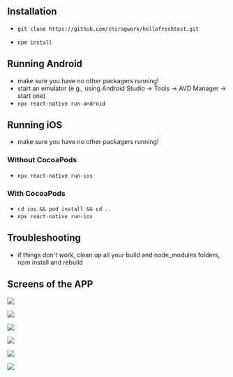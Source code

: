 
## Installation

* `git clone https://github.com/chiragwork/hellofreshtest.git`

* `npm install`

## Running Android

* make sure you have no other packagers running!
* start an emulator (e.g., using Android Studio -> Tools -> AVD Manager -> start one)
* `npx react-native run-android`

## Running iOS

* make sure you have no other packagers running!

### Without CocoaPods

* `npx react-native run-ios`

### With CocoaPods

* `cd ios && pod install && cd ..`
* `npx react-native run-ios`

## Troubleshooting

* if things don't work, clean up all your build and node_modules folders, npm install and rebuild

## Screens of the APP



![](./home.jpg)

![](./contact_screen.jpg)

![](./Edit_contact.jpg)

![](./Delete_Contact_option.jpg)

![](./Add_new_contact.jpg)

![](./Add_profile_Picture.jpg)
